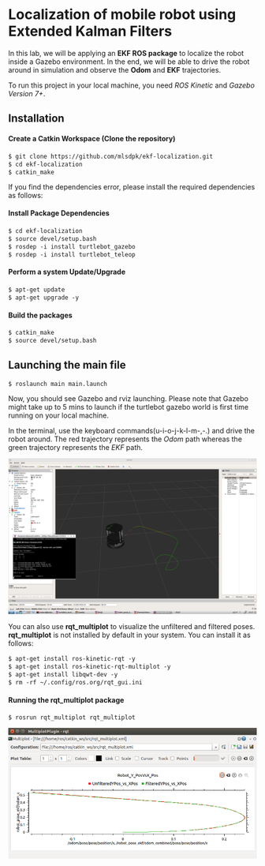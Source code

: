 [//]: # (Image References)
[image_0]: img/Outcome.png
[image_1]: img/rqt.png

# Localization of mobile robot using Extended Kalman Filters

In this lab, we will be applying an **EKF ROS package** to localize the robot inside a Gazebo environment. In the end, we will be able to drive the robot around in simulation and observe the **Odom** and **EKF** trajectories.

To run this project in your local machine, you need *ROS Kinetic* and *Gazebo Version 7+*.

## Installation

#### Create a Catkin Workspace (Clone the repository)

```
$ git clone https://github.com/mlsdpk/ekf-localization.git
$ cd ekf-localization
$ catkin_make
```

If you find the dependencies error, please install the required dependencies as follows:

#### Install Package Dependencies

```
$ cd ekf-localization
$ source devel/setup.bash
$ rosdep -i install turtlebot_gazebo
$ rosdep -i install turtlebot_teleop
```

#### Perform a system Update/Upgrade

```
$ apt-get update
$ apt-get upgrade -y
```

#### Build the packages

```
$ catkin_make
$ source devel/setup.bash
```

## Launching the main file

```
$ roslaunch main main.launch
```

Now, you should see Gazebo and rviz launching. Please note that Gazebo might take up to 5 mins to launch if the turtlebot gazebo world is first time running on your local machine.

In the terminal, use the keyboard commands(u-i-o-j-k-l-m-,-.) and drive the robot around. The red trajectory represents the *Odom* path whereas the green trajectory represents the *EKF* path.

![alt text][image_0]

You can also use **rqt_multiplot** to visualize the unfiltered and filtered poses. **rqt_multiplot** is not installed by default in your system. You can install it as follows:

```
$ apt-get install ros-kinetic-rqt -y
$ apt-get install ros-kinetic-rqt-multiplot -y
$ apt-get install libqwt-dev -y
$ rm -rf ~/.config/ros.org/rqt_gui.ini
```

#### Running the rqt_multiplot package

```
$ rosrun rqt_multiplot rqt_multiplot
```
![alt text][image_1]


